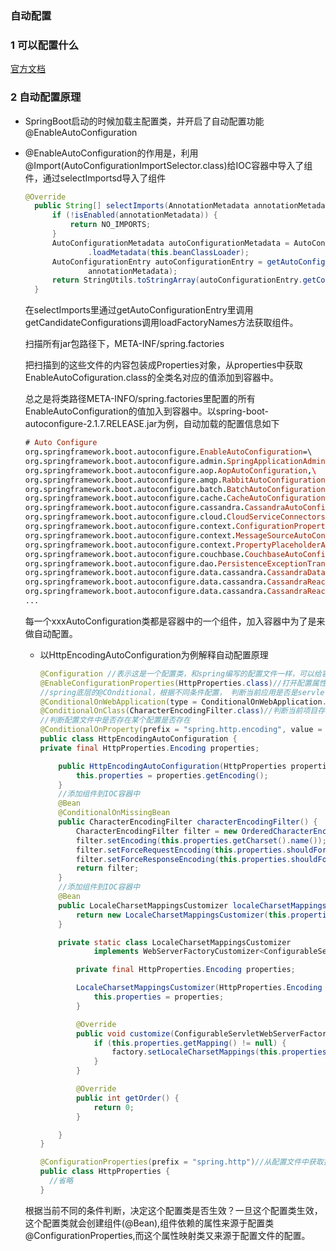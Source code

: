 ### 自动配置

### 1 可以配置什么

[官方文档](https://docs.spring.io/spring-boot/docs/2.1.18.RELEASE/reference/html/common-application-properties.html)

### 2 自动配置原理

* SpringBoot启动的时候加载主配置类，并开启了自动配置功能@EnableAutoConfiguration

* @EnableAutoConfiguration的作用是，利用@Import(AutoConfigurationImportSelector.class)给IOC容器中导入了组件，通过selectImportsd导入了组件

  ```java
  @Override
  	public String[] selectImports(AnnotationMetadata annotationMetadata) {
  		if (!isEnabled(annotationMetadata)) {
  			return NO_IMPORTS;
  		}
  		AutoConfigurationMetadata autoConfigurationMetadata = AutoConfigurationMetadataLoader
  				.loadMetadata(this.beanClassLoader);
  		AutoConfigurationEntry autoConfigurationEntry = getAutoConfigurationEntry(autoConfigurationMetadata,
  				annotationMetadata);
  		return StringUtils.toStringArray(autoConfigurationEntry.getConfigurations());
  	}
  
  ```

  在selectImports里通过getAutoConfigurationEntry里调用getCandidateConfigurations调用loadFactoryNames方法获取组件。

  扫描所有jar包路径下，META-INF/spring.factories

  把扫描到的这些文件的内容包装成Properties对象，从properties中获取EnableAutoCofiguration.class的全类名对应的值添加到容器中。

  总之是将类路径META-INFO/spring.factories里配置的所有EnableAutoConfiguration的值加入到容器中。以spring-boot-autoconfigure-2.1.7.RELEASE.jar为例，自动加载的配置信息如下

  ```pro
  # Auto Configure
  org.springframework.boot.autoconfigure.EnableAutoConfiguration=\
  org.springframework.boot.autoconfigure.admin.SpringApplicationAdminJmxAutoConfiguration,\
  org.springframework.boot.autoconfigure.aop.AopAutoConfiguration,\
  org.springframework.boot.autoconfigure.amqp.RabbitAutoConfiguration,\
  org.springframework.boot.autoconfigure.batch.BatchAutoConfiguration,\
  org.springframework.boot.autoconfigure.cache.CacheAutoConfiguration,\
  org.springframework.boot.autoconfigure.cassandra.CassandraAutoConfiguration,\
  org.springframework.boot.autoconfigure.cloud.CloudServiceConnectorsAutoConfiguration,\
  org.springframework.boot.autoconfigure.context.ConfigurationPropertiesAutoConfiguration,\
  org.springframework.boot.autoconfigure.context.MessageSourceAutoConfiguration,\
  org.springframework.boot.autoconfigure.context.PropertyPlaceholderAutoConfiguration,\
  org.springframework.boot.autoconfigure.couchbase.CouchbaseAutoConfiguration,\
  org.springframework.boot.autoconfigure.dao.PersistenceExceptionTranslationAutoConfiguration,\
  org.springframework.boot.autoconfigure.data.cassandra.CassandraDataAutoConfiguration,\
  org.springframework.boot.autoconfigure.data.cassandra.CassandraReactiveDataAutoConfiguration,\
  org.springframework.boot.autoconfigure.data.cassandra.CassandraReactiveRepositoriesAutoConfiguration,
  ...
  
  
  ```

  每一个xxxAutoConfiguration类都是容器中的一个组件，加入容器中为了是来做自动配置。

  

  * 以HttpEncodingAutoConfiguration为例解释自动配置原理

    ```java
    @Configuration //表示这是一个配置类，和spring编写的配置文件一样，可以给容器添加组件
    @EnableConfigurationProperties(HttpProperties.class)//打开配置属性，读取配置文件的配置
    //spring底层的@COnditional，根据不同条件配置， 判断当前应用是否是servlet
    @ConditionalOnWebApplication(type = ConditionalOnWebApplication.Type.SERVLET)
    @ConditionalOnClass(CharacterEncodingFilter.class)//判断当前项目存在CharacterEncodingFilter过滤器
    //判断配置文件中是否存在某个配置是否存在
    @ConditionalOnProperty(prefix = "spring.http.encoding", value = "enabled", matchIfMissing = true)
    public class HttpEncodingAutoConfiguration {
    private final HttpProperties.Encoding properties;
    
    	public HttpEncodingAutoConfiguration(HttpProperties properties) {
    		this.properties = properties.getEncoding();
    	}
    	//添加组件到IOC容器中
    	@Bean
    	@ConditionalOnMissingBean
    	public CharacterEncodingFilter characterEncodingFilter() {
    		CharacterEncodingFilter filter = new OrderedCharacterEncodingFilter();
    		filter.setEncoding(this.properties.getCharset().name());
    		filter.setForceRequestEncoding(this.properties.shouldForce(Type.REQUEST));
    		filter.setForceResponseEncoding(this.properties.shouldForce(Type.RESPONSE));
    		return filter;
    	}
    	//添加组件到IOC容器中
    	@Bean
    	public LocaleCharsetMappingsCustomizer localeCharsetMappingsCustomizer() {
    		return new LocaleCharsetMappingsCustomizer(this.properties);
    	}
    
    	private static class LocaleCharsetMappingsCustomizer
    			implements WebServerFactoryCustomizer<ConfigurableServletWebServerFactory>, Ordered {
    
    		private final HttpProperties.Encoding properties;
    
    		LocaleCharsetMappingsCustomizer(HttpProperties.Encoding properties) {
    			this.properties = properties;
    		}
    
    		@Override
    		public void customize(ConfigurableServletWebServerFactory factory) {
    			if (this.properties.getMapping() != null) {
    				factory.setLocaleCharsetMappings(this.properties.getMapping());
    			}
    		}
    
    		@Override
    		public int getOrder() {
    			return 0;
    		}
    
    	}
    }
    ```

    ```java
    @ConfigurationProperties(prefix = "spring.http")//从配置文件中获取指定的值和bean的属性的进行绑定
    public class HttpProperties {
      //省略
    }
    ```

  ​      根据当前不同的条件判断，决定这个配置类是否生效？一旦这个配置类生效，这个配置类就会创建组件(@Bean),组件依赖的属性来源于配置类@ConfigurationProperties,而这个属性映射类又来源于配置文件的配置。

  






